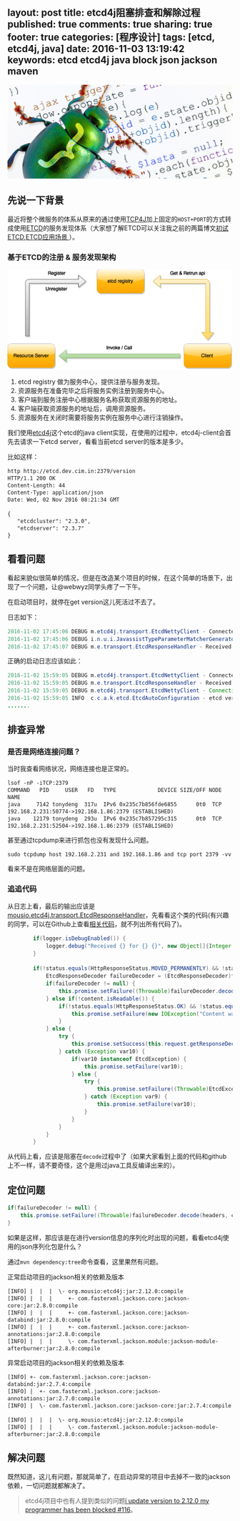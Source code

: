 layout: post
title: etcd4j阻塞排查和解除过程
published: true
comments: true
sharing: true
footer: true
categories: [程序设计]
tags: [etcd, etcd4j, java]
date: 2016-11-03 13:19:42
keywords: etcd etcd4j java block json jackson maven
---

![debug](/images/blog/etcd4j/debug.jpg)

## 先说一下背景

最近将整个微服务的体系从原来的通过使用[TCP4J](https://github.com/tonydeng/tcp4j)加上固定的`HOST+PORT`的方式转成使用[ETCD](https://github.com/coreos/etcd)的服务发现体系（大家想了解ETCD可以关注我之前的两篇博文[初试ETCD](/2015/11/24/etcd-the-first-using/),[ETCD应用场景 ](/2015/10/19/etcd-application-scenarios/)）。

<!-- more -->

### 基于ETCD的注册 & 服务发现架构

![etcd registry](/images/blog/etcd4j/etcd-registry.png)

1. etcd registry 做为服务中心，提供注册与服务发现。
2. 资源服务在准备完毕之后将服务实例注册到服务中心。
3. 客户端到服务注册中心根据服务名称获取资源服务的地址。
4. 客户端获取资源服务的地址后，调用资源服务。
5. 资源服务在关闭时需要将服务实例在服务中心进行注销操作。

我们使用[etcd4j](https://github.com/jurmous/etcd4j)这个etcd的java client实现，在使用的过程中，etcd4j-client会首先去请求一下etcd server，看看当前etcd server的版本是多少。

比如这样：

```
http http://etcd.dev.cim.in:2379/version
HTTP/1.1 200 OK
Content-Length: 44
Content-Type: application/json
Date: Wed, 02 Nov 2016 08:21:34 GMT

{
   "etcdcluster": "2.3.0",
   "etcdserver": "2.3.7"
}
```

## 看看问题

看起来貌似很简单的情况，但是在改造某个项目的时候，在这个简单的场景下，出现了一个问题，让@webwyz同学头疼了一下午。

在启动项目时，就停在get version这儿死活过不去了。

日志如下：

```java
2016-11-02 17:45:06 DEBUG m.etcd4j.transport.EtcdNettyClient - Connected to etcd.dev.cim.in/192.168.1.86:2379 (0)
2016-11-02 17:45:06 DEBUG i.n.u.i.JavassistTypeParameterMatcherGenerator - Generated: io.netty.util.internal.__matchers__.io.netty.handler.codec.http.FullHttpResponseMatcher
2016-11-02 17:45:07 DEBUG m.e.transport.EtcdResponseHandler - Received 200 for GET /version
```

正确的启动日志应该如此：

```java
2016-11-02 15:59:05 DEBUG m.etcd4j.transport.EtcdNettyClient - Connected to etcd.dev.cim.in/192.168.1.86:2379 (0)
2016-11-02 15:59:05 DEBUG m.e.transport.EtcdResponseHandler - Received 200 for GET /version
2016-11-02 15:59:05 DEBUG m.etcd4j.transport.EtcdNettyClient - Connection closed for request GET on uri /version
2016-11-02 15:59:05 INFO  c.c.a.k.etcd.EtcdAutoConfiguration - etcd version is 2.3.0 , urls are [ http://etcd.dev.cim.in:2379 ]
.......
```

## 排查异常

### 是否是网络连接问题？

当时我查看网络状况，网络连接也是正常的。

```
lsof -nP -iTCP:2379
COMMAND   PID     USER   FD   TYPE             DEVICE SIZE/OFF NODE NAME
java     7142 tonydeng  317u  IPv6 0x235c7b856fde6855      0t0  TCP 192.168.2.231:50774->192.168.1.86:2379 (ESTABLISHED)
java    12179 tonydeng  293u  IPv6 0x235c7b857295c315      0t0  TCP 192.168.2.231:52504->192.168.1.86:2379 (ESTABLISHED)
```

甚至通过tcpdump来进行抓包也没有发现什么问题。

```
sudo tcpdump host 192.168.2.231 and 192.168.1.86 and tcp port 2379 -vv
```

看来不是在网络层面的问题。

### 追追代码

从日志上看，最后的输出应该是[mousio.etcd4j.transport.EtcdResponseHandler](https://github.com/jurmous/etcd4j/blob/release-2.12.0/src/main/java/mousio/etcd4j/transport/EtcdResponseHandler.java#L100)，先看看这个类的代码(有兴趣的同学，可以在Github上查看[相关代码](https://github.com/jurmous/etcd4j/blob/release-2.12.0/src/main/java/mousio/etcd4j/transport/EtcdResponseHandler.java)，就不列出所有代码了)。

```java
        if(logger.isDebugEnabled()) {
            logger.debug("Received {} for {} {}", new Object[]{Integer.valueOf(status.code()), this.request.getMethod().name(), this.request.getUri()});
        }

        if(!status.equals(HttpResponseStatus.MOVED_PERMANENTLY) && !status.equals(HttpResponseStatus.TEMPORARY_REDIRECT)) {
            EtcdResponseDecoder failureDecoder = (EtcdResponseDecoder)failureDecoders.get(status);
            if(failureDecoder != null) {
                this.promise.setFailure((Throwable)failureDecoder.decode(headers, content));
            } else if(!content.isReadable()) {
                if(!status.equals(HttpResponseStatus.OK) && !status.equals(HttpResponseStatus.ACCEPTED) && !status.equals(HttpResponseStatus.CREATED)) {
                    this.promise.setFailure(new IOException("Content was not readable. HTTP Status: " + status));
                }
            } else {
                try {
                    this.promise.setSuccess(this.request.getResponseDecoder().decode(headers, content));
                } catch (Exception var10) {
                    if(var10 instanceof EtcdException) {
                        this.promise.setFailure(var10);
                    } else {
                        try {
                            this.promise.setFailure((Throwable)EtcdException.DECODER.decode(headers, content));
                        } catch (Exception var9) {
                            this.promise.setFailure(var10);
                        }
                    }
                }
            }
        }
```

从代码上看，应该是阻塞在`decode`过程中了（如果大家看到上面的代码和github上不一样，请不要奇怪，这个是用过java工具反编译出来的）。

## 定位问题

```java
if(failureDecoder != null) {
    this.promise.setFailure((Throwable)failureDecoder.decode(headers, content));
}
```

如果是这样，那应该是在进行version信息的序列化时出现的问题，看看etcd4j使用的json序列化包是什么？

通过`mvn dependency:tree`命令查看，这里果然有问题。

正常启动项目的jackson相关的依赖及版本

```
[INFO] |  |  |  \- org.mousio:etcd4j:jar:2.12.0:compile
[INFO] |  |  |     +- com.fasterxml.jackson.core:jackson-core:jar:2.8.0:compile
[INFO] |  |  |     +- com.fasterxml.jackson.core:jackson-databind:jar:2.8.0:compile
[INFO] |  |  |     +- com.fasterxml.jackson.core:jackson-annotations:jar:2.8.0:compile
[INFO] |  |  |     \- com.fasterxml.jackson.module:jackson-module-afterburner:jar:2.8.0:compile
```

异常启动项目的jackson相关的依赖及版本

```
[INFO] +- com.fasterxml.jackson.core:jackson-databind:jar:2.7.4:compile
[INFO] |  +- com.fasterxml.jackson.core:jackson-annotations:jar:2.7.0:compile
[INFO] |  \- com.fasterxml.jackson.core:jackson-core:jar:2.7.4:compile

[INFO] |  |  |  \- org.mousio:etcd4j:jar:2.12.0:compile
[INFO] |  |  |     \- com.fasterxml.jackson.module:jackson-module-afterburner:jar:2.8.0:compile
```

## 解决问题

既然知道，这儿有问题，那就简单了，在启动异常的项目中去掉不一致的jackson依赖，一切问题就都解决了。

> etcd4j项目中也有人提到类似的问题[i update version to 2.12.0 my programmer has been blocked #116](https://github.com/jurmous/etcd4j/issues/116)。
